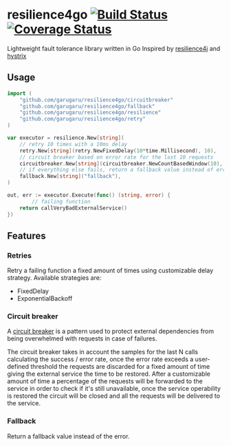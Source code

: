 # resilience4go  [![Build Status][ci-img]][ci] [![Coverage Status][cov-img]][cov]

Lightweight fault tolerance library written in Go Inspired by [resilience4j](https://resilience4j.readme.io/docs) and [hystrix](https://github.com/Netflix/Hystrix)

## Usage 

```go
import (
    "github.com/garugaru/resilience4go/circuitbreaker"
    "github.com/garugaru/resilience4go/fallback"
    "github.com/garugaru/resilience4go/resilience"
    "github.com/garugaru/resilience4go/retry"
)

var executor = resilience.New[string](
    // retry 10 times with a 10ms delay
    retry.New[string](retry.NewFixedDelay(10*time.Millisecond), 10),
    // circuit breaker based on error rate for the last 10 requests
    circuitbreaker.New[string](circuitbreaker.NewCountBasedWindow(10), 0.5, 0.5, 100*time.Millisecond),
    // if everything else fails, return a fallback value instead of error
    fallback.New[string]("fallback"),
)

out, err := executor.Execute(func() (string, error) {
        // failing function 
	return callVeryBadExternalService()
})
```

## Features

### Retries 

Retry a failing function a fixed amount of times using customizable delay strategy.
Available strategies are: 

* FixedDelay
* ExponentialBackoff


### Circuit breaker 

A [circuit breaker](https://martinfowler.com/bliki/CircuitBreaker.html) is a pattern used to protect external dependencies from being overwhelmed with requests in case of 
failures.

The circuit breaker takes in account the samples for the last N calls calculating the success / error rate, once the error
rate exceeds a user-defined threshold the requests are discarded for a fixed amount of time giving the external service the 
time to be restored. 
After a customizable amount of time a percentage of the requests will be forwarded to the service in order to check if it's 
still unavailable, once the service operability is restored the circuit will be closed and all the requests will be delivered to 
the service.

### Fallback

Return a fallback value instead of the error. 


[ci-img]: https://github.com/garugaru/resilience4go/actions/workflows/tests.yml/badge.svg
[cov-img]: https://codecov.io/gh/garugaru/resilience4go/branch/master/graph/badge.svg
[ci]: https://github.com/garugaru/resilience4go/actions/workflows/tests.yml
[cov]: https://codecov.io/gh/garugaru/resilience4go